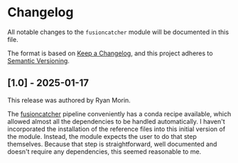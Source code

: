 # Changelog

All notable changes to the `fusioncatcher` module will be documented in this file.

The format is based on [Keep a Changelog](https://keepachangelog.com/en/1.0.0/),
and this project adheres to [Semantic Versioning](https://semver.org/spec/v2.0.0.html).

## [1.0] - 2025-01-17

This release was authored by Ryan Morin.

The [fusioncatcher](https://github.com/ndaniel/fusioncatcher/tree/master) pipeline conveniently has a conda recipe available, which allowed almost all the dependencies to be handled automatically. I haven't incorporated the installation of the reference files into this initial version of the module. Instead, the module expects the user to do that step themselves. Because that step is straightforward, well documented and doesn't require any dependencies, this seemed reasonable to me.
